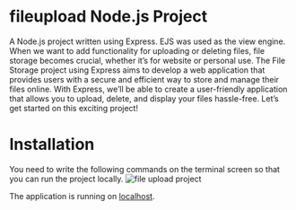 # fileupload  Node.js Project

A Node.js project written using Express. EJS was used as the view engine.
When we want to add functionality for uploading or deleting files, file storage becomes crucial, whether it’s for website or personal use. The File Storage project using Express aims to develop a web application that provides users with a secure and efficient way to store and manage their files online. With Express, we’ll be able to create a user-friendly application that allows you to upload, delete, and display your files hassle-free. Let’s get started on this exciting project!
# Installation

You need to write the following commands on the terminal screen so that you can run the project locally.
![file upload project](https://github.com/user-attachments/assets/8b3aea13-f8d9-47ca-b45b-61effbb6b441)


The application is running on [localhost](http://localhost:3000).
